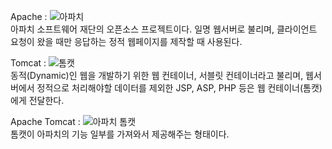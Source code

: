Apache
: ![아파치](https://user-images.githubusercontent.com/59801728/72780535-72e08600-3c62-11ea-884e-b5585d67b1c8.png)<br>아파치 소프트웨어 재단의 오픈소스 프로젝트이다. 일명 웹서버로 불리며, 클라이언트 요청이 왔을 때만 응답하는 정적 웹페이지를 제작할 때 사용된다.


Tomcat
: ![톰캣](https://user-images.githubusercontent.com/59801728/72780663-bdfa9900-3c62-11ea-99e9-8076c1e50387.png)<br>동적(Dynamic)인 웹을 개발하기 위한 웹 컨테이너, 서블릿 컨테이너라고 불리며, 웹서버에서 정적으로 처리해야할 데이터를 제외한 JSP, ASP, PHP 등은 웹 컨테이너(톰캣)에게 전달한다.


Apache Tomcat
: ![아파치 톰캣](https://user-images.githubusercontent.com/59801728/72780772-0dd96000-3c63-11ea-971c-c850e17f5dab.png)
<br>톰캣이 아파치의 기능 일부를 가져와서 제공해주는 형태이다.